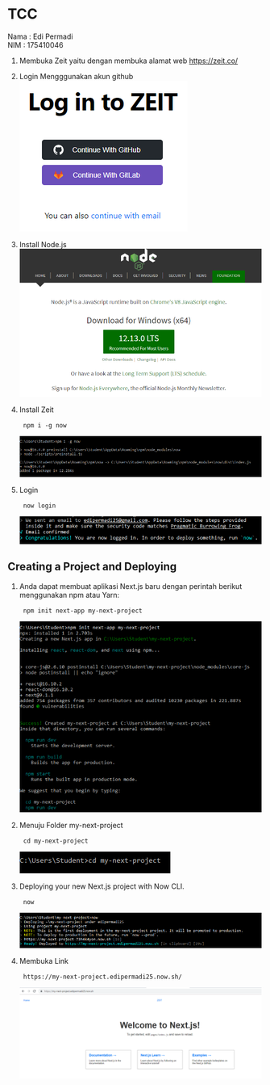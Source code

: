 
# TCC
Nama : Edi Permadi  
NIM  : 175410046 



1. Membuka Zeit yaitu dengan membuka alamat web https://zeit.co/
2. Login Mengggunakan akun github  
    ![alt text](images/1.PNG)
3. Install Node.js  
    ![alt text](images/2.PNG)

4. Install Zeit  

        npm i -g now
    ![alt text](images/3.PNG)

5. Login 

        now login
    ![alt text](images/4.PNG)

## Creating a Project and Deploying
1. Anda dapat membuat aplikasi Next.js baru dengan perintah berikut menggunakan npm atau Yarn:

        npm init next-app my-next-project
        
    ![alt text](images/5.PNG)

2. Menuju Folder my-next-project

        cd my-next-project
    ![alt text](images/6.PNG)
3. Deploying your new Next.js project with Now CLI.

        now
    ![alt text](images/7.PNG)

4. Membuka Link

        https://my-next-project.edipermadi25.now.sh/ 

    ![alt text](images/8.PNG)